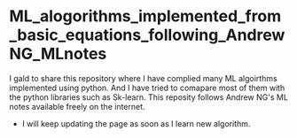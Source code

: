 # ML_alogorithms_implemented_from_basic_equations_following_AndrewNG_MLnotes

I gald to share this repository where I have complied many ML algoirthms implemented using python. And I have tried to comapare most of them with the python libraries such as Sk-learn. 
This reposity follows Andrew NG's ML notes available freely on the internet. 
- I will keep updating the page as soon as I learn new algorithm.
